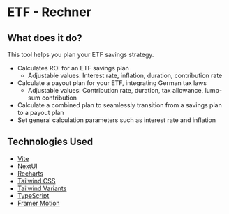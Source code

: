 # ETF - Rechner

## What does it do?

This tool helps you plan your ETF savings strategy.

- Calculates ROI for an ETF savings plan
  - Adjustable values: Interest rate, inflation, duration, contribution rate
- Calculate a payout plan for your ETF, integrating German tax laws
  - Adjustable values: Contribution rate, duration, tax allowance, lump-sum contribution
- Calculate a combined plan to seamlessly transition from a savings plan to a payout plan
- Set general calculation parameters such as interest rate and inflation

## Technologies Used

- [Vite](https://vitejs.dev/guide/)
- [NextUI](https://nextui.org)
- [Recharts](https://recharts.org/en-US/)
- [Tailwind CSS](https://tailwindcss.com)
- [Tailwind Variants](https://tailwind-variants.org)
- [TypeScript](https://www.typescriptlang.org)
- [Framer Motion](https://www.framer.com/motion)
